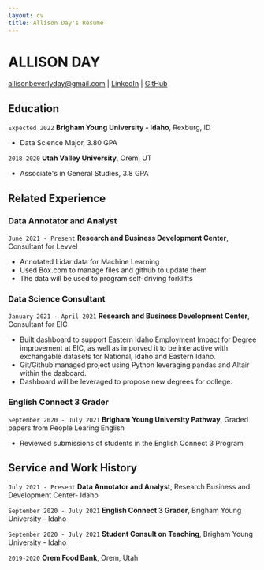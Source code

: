 ```yaml
---
layout: cv
title: Allison Day's Resume
---
```


# ALLISON DAY

<div id="webaddress">
<a href="allisonbeverlyday@gmail.com">allisonbeverlyday@gmail.com</a>
| <a href="https://www.linkedin.com/in/allison-b-day/">LinkedIn</a>
| <a href="https://github.com/allisonbday">GitHub</a>
</div>

<!-- https://www.monique.tech/the-art-of-markdown -->

## Education

`Expected 2022`
**Brigham Young University - Idaho**, Rexburg, ID

- Data Science Major, 3.80 GPA

`2018-2020`
**Utah Valley University**, Orem, UT

- Associate's in General Studies, 3.8 GPA

## Related Experience

### Data Annotator and Analyst
`June 2021 - Present`
**Research and Business Development Center**, Consultant for Levvel
- Annotated Lidar data for Machine Learning
- Used Box.com to manage files and github to update them
- The data will be used to program self-driving forklifts

### Data Science Consultant

`January 2021 - April 2021`
**Research and Business Development Center**, Consultant for EIC

- Built dashboard to support Eastern Idaho Employment Impact for Degree improvement at EIC, as well as imporved it to be interactive with exchangable datasets for National, Idaho and Eastern Idaho.
- Git/Github managed project using Python leveraging pandas and Altair within the dasboard.
- Dashboard will be leveraged to propose new degrees for college.

### English Connect 3 Grader

`September 2020 - July 2021`
**Brigham Young University Pathway**, Graded papers from People Learing English

- Reviewed submissions of students in the English Connect 3 Program


## Service and Work History

`July 2021 - Present`
**Data Annotator and Analyst**, Research Business and Development Center- Idaho

`September 2020 - July 2021`
**English Connect 3 Grader**, Brigham Young University - Idaho

`September 2020 - July 2021`
**Student Consult on Teaching**, Brigham Young University - Idaho

`2019-2020`
**Orem Food Bank**, Orem, Utah

<!-- ### Footer

Last updated: March 2021 -->
